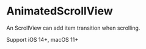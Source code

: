 # AnimatedScrollView

An ScrollView can add item transition when scrolling.

Support iOS 14+, macOS 11+
